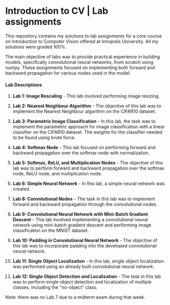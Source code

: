 # Introduction to CV | Lab assignments

This repository contains my solutions to lab assignments for a core course on Introduction to Computer Vision offered at Innopolis University. All my solutions were graded 100%.

The main objective of labs was to provide practical experience in building models, specifically convolutional neural networks, from scratch using numpy. These assignments focused on implementing both forward and backward propagation for various nodes used in the model. 

#### Lab Descriptions

1. **Lab 1: Image Rescaling** - This lab involved performing image resizing.

2. **Lab 2: Nearest Neighbour Algorithm** - The objective of this lab was to implement the Nearest Neighbour algorithm on the CIFAR10 dataset.

3. **Lab 3: Parametric Image Classification** - In this lab, the task was to implement the parametric approach for image classification with a linear classifier on the CIFAR10 dataset. The weights for the classifier needed to be found using brute force.

4. **Lab 4: Softmax Node** - This lab focused on performing forward and backward propagation over the softmax node with normalization.

5. **Lab 5: Softmax, ReLU, and Multiplication Nodes** - The objective of this lab was to perform forward and backward propagation over the softmax node, ReLU node, and multiplication node.

6. **Lab 6: Simple Neural Network** - In this lab, a simple neural network was created.

8. **Lab 8: Convolutional Nodes** - The task in this lab was to implement forward and backward propagation through the convolutional nodes.

9. **Lab 9: Convolutional Neural Network with Mini-Batch Gradient Descent** - This lab involved implementing a convolutional neural network using mini-batch gradient descent and performing image classification on the MNIST dataset.

10. **Lab 10: Padding in Convolutional Neural Network** - The objective of this lab was to incorporate padding into the developed convolutional neural network.

11. **Lab 11: Single Object Localization** - In this lab, single object localization was performed using an already built convolutional neural network.

12. **Lab 12: Single Object Detection and Localization** - The task in this lab was to perform single object detection and localization of multiple classes, including the "no-object" class.

Note: there was no Lab 7 due to a midterm exam during that week.
